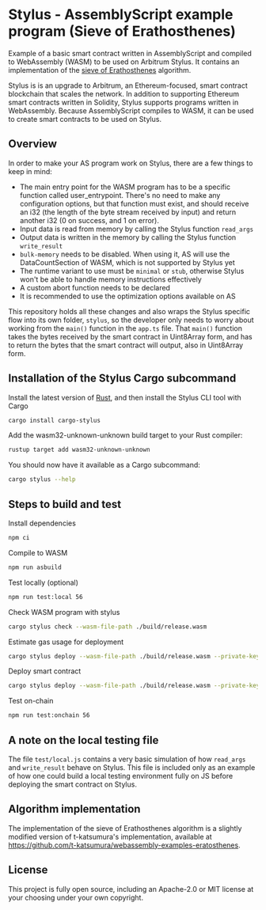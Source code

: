 # Stylus - AssemblyScript example program (Sieve of Erathosthenes)

Example of a basic smart contract written in AssemblyScript and compiled to WebAssembly (WASM) to be used on Arbitrum Stylus. It contains an implementation of the [sieve of Erathosthenes](https://en.wikipedia.org/wiki/Sieve_of_Eratosthenes) algorithm.

Stylus is is an upgrade to Arbitrum, an Ethereum-focused, smart contract blockchain that scales the network. In addition to supporting Ethereum smart contracts written in Solidity, Stylus supports programs written in WebAssembly. Because AssemblyScript compiles to WASM, it can be used to create smart contracts to be used on Stylus.

## Overview

In order to make your AS program work on Stylus, there are a few things to keep in mind:
- The main entry point for the WASM program has to be a specific function called user_entrypoint. There's no need to make any configuration options, but that function must exist, and should receive an i32 (the length of the byte stream received by input) and return another i32 (0 on success, and 1 on error).
- Input data is read from memory by calling the Stylus function `read_args`
- Output data is written in the memory by calling the Stylus function `write_result`
- `bulk-memory` needs to be disabled. When using it, AS will use the DataCountSection of WASM, which is not supported by Stylus yet
- The runtime variant to use must be `minimal` or `stub`, otherwise Stylus won't be able to handle memory instructions effectively
- A custom abort function needs to be declared
- It is recommended to use the optimization options available on AS

This repository holds all these changes and also wraps the Stylus specific flow into its own folder, `stylus`, so the developer only needs to worry about working from the `main()` function in the `app.ts` file. That `main()` function takes the bytes received by the smart contract in Uint8Array form, and has to return the bytes that the smart contract will output, also in Uint8Array form.

## Installation of the Stylus Cargo subcommand

Install the latest version of [Rust](https://www.rust-lang.org/tools/install), and then install the Stylus CLI tool with Cargo
```bash
cargo install cargo-stylus
```

Add the wasm32-unknown-unknown build target to your Rust compiler:
```bash
rustup target add wasm32-unknown-unknown
```

You should now have it available as a Cargo subcommand:
```bash
cargo stylus --help
```

## Steps to build and test

Install dependencies
```bash
npm ci
```

Compile to WASM
```bash
npm run asbuild
```

Test locally (optional)
```bash
npm run test:local 56
```

Check WASM program with stylus
```bash
cargo stylus check --wasm-file-path ./build/release.wasm
```

Estimate gas usage for deployment
```bash
cargo stylus deploy --wasm-file-path ./build/release.wasm --private-key=YOUR_PRIVATE_KEY --estimate-gas-only
```

Deploy smart contract
```bash
cargo stylus deploy --wasm-file-path ./build/release.wasm --private-key=YOUR_PRIVATE_KEY
```

Test on-chain
```bash
npm run test:onchain 56
```

## A note on the local testing file

The file `test/local.js` contains a very basic simulation of how `read_args` and `write_result` behave on Stylus. This file is included only as an example of how one could build a local testing environment fully on JS before deploying the smart contract on Stylus.

## Algorithm implementation

The implementation of the sieve of Erathosthenes algorithm is a slightly modified version of t-katsumura's implementation, available at https://github.com/t-katsumura/webassembly-examples-eratosthenes.

## License

This project is fully open source, including an Apache-2.0 or MIT license at your choosing under your own copyright.